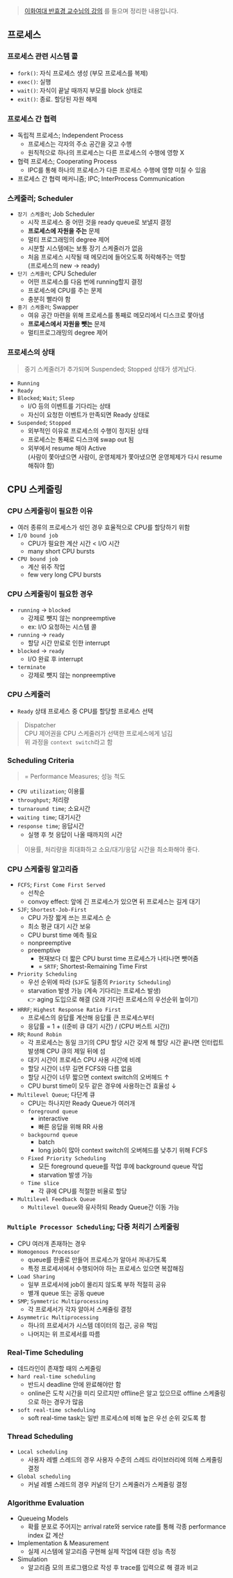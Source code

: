 > [이화여대 반효경 교수님의 강의](http://www.kocw.or.kr/home/cview.do?mty=p&kemId=1226304&ar=relateCourse) 를 들으며 정리한 내용입니다.

## 프로세스
### 프로세스 관련 시스템 콜
- `fork()`: 자식 프로세스 생성 (부모 프로세스를 복제)
- `exec()`: 실행
- `wait()`: 자식이 끝날 때까지 부모를 block 상태로
- `exit()`: 종료. 할당된 자원 해제

### 프로세스 간 협력
- 독립적 프로세스; Independent Process
  - 프로세스는 각자의 주소 공간을 갖고 수행
  - 원칙적으로 하나의 프로세스는 다른 프로세스의 수행에 영향 X
- 협력 프로세스; Cooperating Process
  - IPC를 통해 하나의 프로세스가 다른 프로세스 수행에 영향 미칠 수 있음
- 프로세스 간 협력 메커니즘; IPC; InterProcess Communication

### 스케줄러; Scheduler
- `장기 스케줄러`; Job Scheduler
  - 시작 프로세스 중 어떤 것을 ready queue로 보낼지 결정
  - **프로세스에 자원을 주는** 문제
  - 멀티 프로그래밍의 degree 제어
  - 시분할 시스템에는 보통 장기 스케줄러가 없음
  - 처음 프로세스 시작될 때 메모리에 들어오도록 허락해주는 역할  
    (프로세스의 new -> ready)
- `단기 스케줄러`; CPU Scheduler
  - 어떤 프로세스를 다음 번에 running할지 결정
  - 프로세스에 CPU를 주는 문제
  - 충분히 빨라야 함
- `중기 스케줄러`; Swapper
  - 여유 공간 마련을 위해 프로세스를 통째로 메모리에서 디스크로 쫓아냄
  - **프로세스에서 자원을 뺏는** 문제
  - 멀티프로그래밍의 degree 제어

### 프로세스의 상태
> 중기 스케줄러가 추가되며 Suspended; Stopped 상태가 생겨났다.
- `Running`
- `Ready`
- `Blocked`; `Wait`; `Sleep`
  - I/O 등의 이벤트를 기다리는 상태
  - 자신이 요청한 이벤트가 만족되면 Ready 상태로
- `Suspended`; `Stopped`
  - 외부적인 이유로 프로세스의 수행이 정지된 상태
  - 프로세스는 통째로 디스크에 swap out 됨
  - 외부에서 resume 해야 Active  
    (사람이 쫓아냈으면 사람이, 운영체제가 쫓아냈으면 운영체제가 다시 resume 해줘야 함)

## CPU 스케줄링

### CPU 스케줄링이 필요한 이유
- 여러 종류의 프로세스가 섞인 경우 효율적으로 CPU를 할당하기 위함
- `I/O bound job`
  - CPU가 필요한 계산 시간 < I/O 시간
  - many short CPU bursts
- `CPU bound job`
  - 계산 위주 작업
  - few very long CPU bursts

### CPU 스케줄링이 필요한 경우
- `running` -> `blocked`
  - 강제로 뺏지 않는 nonpreemptive 
  - ex: I/O 요청하는 시스템 콜
- `running` -> `ready`
  - 할당 시간 만료로 인한 interrupt
- `blocked` -> `ready`
  - I/O 완료 후 interrupt
- `terminate`
  - 강제로 뺏지 않는 nonpreemptive 
  
### CPU 스케줄러
- `Ready` 상태 프로세스 중 CPU를 할당할 프로세스 선택

> Dispatcher  
> CPU 제어권을 CPU 스케줄러가 선택한 프로세스에게 넘김    
> 위 과정을 `context switch`라고 함

### Scheduling Criteria
> = Performance Measures; 성능 척도
- `CPU utilization`; 이용률
- `throughput`; 처리량
- `turnaround time`; 소요시간
- `waiting time`; 대기시간
- `response time`; 응답시간
  - 실행 후 첫 응답이 나올 때까지의 시간

> 이용률, 처리량을 최대화하고 소요/대기/응답 시간을 최소화해야 좋다.

### CPU 스케줄링 알고리즘
- `FCFS`; `First Come First Served`
  - 선착순
  - convoy effect: 앞에 긴 프로세스가 있으면 뒤 프로세스는 길게 대기
- `SJF`; `Shortest-Job-First`
  - CPU 가장 짧게 쓰는 프로세스 순
  - 최소 평균 대기 시간 보유
  - CPU burst time 예측 필요
  - nonpreemptive
  - preemptive
    - 현재보다 더 짧은 CPU burst time 프로세스가 나타나면 뺏어줌
    - = `SRTF`; Shortest-Remaining Time First
- `Priority Scheduling`
  - 우선 순위에 따라 (`SJF`도 일종의 `Priority Scheduling`)
  - starvation 발생 가능 (계속 기다리는 프로세스 발생)  
    👉 aging 도입으로 해결 (오래 기다린 프로세스의 우선순위 높이기)
- `HRRF`; `Highest Response Ratio First`
  - 프로세스의 응답률 계산해 응답률 큰 프로세스부터
  - 응답률 = 1 + ((준비 큐 대기 시간) / (CPU 버스트 시간))
- `RR`; `Round Robin`
  - 각 프로세스는 동일 크기의 CPU 할당 시간 갖게 해 할당 시간 끝나면 인터럽트 발생해 CPU 큐의 제일 뒤에 섬
  - 대기 시간이 프로세스 CPU 사용 시간에 비례
  - 할당 시간이 너무 길면 FCFS와 다름 없음
  - 할당 시간이 너무 짧으면 context switch의 오버헤드 ↑
  - CPU burst time이 모두 같은 경우에 사용하는건 효율성 ↓
- `Multilevel Queue`; 다단계 큐
  - CPU는 하나지만 Ready Queue가 여러개
  - `foreground queue`
    - interactive
    - 빠른 응답을 위해 RR 사용
  - `backgournd queue`
    - batch
    - long job이 많아 context switch의 오버헤드를 낮추기 위해 FCFS
  - `Fixed Priority Scheduling`
    - 모든 foreground queue를 작업 후에 background queue 작업
    - starvation 발생 가능
  - `Time slice`
    - 각 큐에 CPU를 적절한 비율로 할당
- `Multilevel Feedback Queue`
  - `Multilevel Queue`와 유사하되 Ready Queue간 이동 가능

### `Multiple Processor Scheduling`; 다중 처리기 스케줄링
- CPU 여러개 존재하는 경우
- `Homogenous Processor`
  - queue를 한줄로 만들어 프로세스가 알아서 꺼내가도록
  - 특정 프로세서에서 수행되어야 하는 프로세스 있으면 복잡해짐
- `Load Sharing`
  - 일부 프로세서에 job이 몰리지 않도록 부하 적절히 공유
  - 별개 queue 또는 공동 queue
- `SMP`; `Symmetric Multiprocessing`
  - 각 프로세서가 각자 알아서 스케쥴링 결정
- `Asymmetric Multiprocessing`
  - 하나의 프로세서가 시스템 데이터의 접근, 공유 책임
  - 나머지는 위 프로세서를 따름

### Real-Time Scheduling
- 데드라인이 존재할 때의 스케줄링
- `hard real-time scheduling`
  - 반드시 deadline 안에 완료해야만 함
  - online은 도착 시간을 미리 모르지만 offline은 알고 있으므로 offline 스케줄링으로 하는 경우가 많음
- `soft real-time scheduling`
  - soft real-time task는 일반 프로세스에 비해 높은 우선 순위 갖도록 함

### Thread Scheduling
- `Local scheduling`
  - 사용자 레벨 스레드의 경우 사용자 수준의 스레드 라이브러리에 의해 스케줄링 결정
- `Global scheduling`
  - 커널 레벨 스레드의 경우 커널의 단기 스케줄러가 스케줄링 결정

### Algorithme Evaluation
- Queueing Models
  - 확률 분포로 주어지는 arrival rate와 service rate를 통해 각종 performance index 값 계산
- Implementation & Measurement
  - 실제 시스템에 알고리즘 구현해 실제 작업에 대한 성능 측정
- Simulation
  - 알고리즘 모의 프로그램으로 작성 후 trace를 입력으로 해 결과 비교